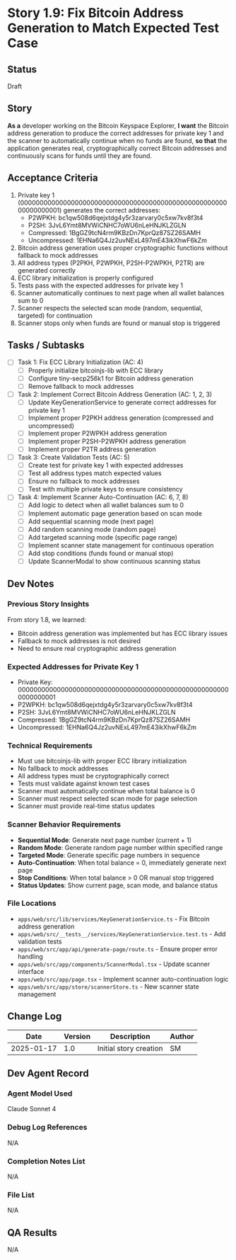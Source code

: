 # Story 1.9: Fix Bitcoin Address Generation to Match Expected Test Case

## Status
Draft

## Story
**As a** developer working on the Bitcoin Keyspace Explorer,
**I want** the Bitcoin address generation to produce the correct addresses for private key 1 and the scanner to automatically continue when no funds are found,
**so that** the application generates real, cryptographically correct Bitcoin addresses and continuously scans for funds until they are found.

## Acceptance Criteria
1. Private key 1 (0000000000000000000000000000000000000000000000000000000000000001) generates the correct addresses:
   - P2WPKH: bc1qw508d6qejxtdg4y5r3zarvary0c5xw7kv8f3t4
   - P2SH: 3JvL6Ymt8MVWiCNHC7oWU6nLeHNJKLZGLN
   - Compressed: 1BgGZ9tcN4rm9KBzDn7KprQz87SZ26SAMH
   - Uncompressed: 1EHNa6Q4Jz2uvNExL497mE43ikXhwF6kZm
2. Bitcoin address generation uses proper cryptographic functions without fallback to mock addresses
3. All address types (P2PKH, P2WPKH, P2SH-P2WPKH, P2TR) are generated correctly
4. ECC library initialization is properly configured
5. Tests pass with the expected addresses for private key 1
6. Scanner automatically continues to next page when all wallet balances sum to 0
7. Scanner respects the selected scan mode (random, sequential, targeted) for continuation
8. Scanner stops only when funds are found or manual stop is triggered

## Tasks / Subtasks
- [ ] Task 1: Fix ECC Library Initialization (AC: 4)
  - [ ] Properly initialize bitcoinjs-lib with ECC library
  - [ ] Configure tiny-secp256k1 for Bitcoin address generation
  - [ ] Remove fallback to mock addresses
- [ ] Task 2: Implement Correct Bitcoin Address Generation (AC: 1, 2, 3)
  - [ ] Update KeyGenerationService to generate correct addresses for private key 1
  - [ ] Implement proper P2PKH address generation (compressed and uncompressed)
  - [ ] Implement proper P2WPKH address generation
  - [ ] Implement proper P2SH-P2WPKH address generation
  - [ ] Implement proper P2TR address generation
- [ ] Task 3: Create Validation Tests (AC: 5)
  - [ ] Create test for private key 1 with expected addresses
  - [ ] Test all address types match expected values
  - [ ] Ensure no fallback to mock addresses
  - [ ] Test with multiple private keys to ensure consistency
- [ ] Task 4: Implement Scanner Auto-Continuation (AC: 6, 7, 8)
  - [ ] Add logic to detect when all wallet balances sum to 0
  - [ ] Implement automatic page generation based on scan mode
  - [ ] Add sequential scanning mode (next page)
  - [ ] Add random scanning mode (random page)
  - [ ] Add targeted scanning mode (specific page range)
  - [ ] Implement scanner state management for continuous operation
  - [ ] Add stop conditions (funds found or manual stop)
  - [ ] Update ScannerModal to show continuous scanning status

## Dev Notes

### Previous Story Insights
From story 1.8, we learned:
- Bitcoin address generation was implemented but has ECC library issues
- Fallback to mock addresses is not desired
- Need to ensure real cryptographic address generation

### Expected Addresses for Private Key 1
- Private Key: 0000000000000000000000000000000000000000000000000000000000000001
- P2WPKH: bc1qw508d6qejxtdg4y5r3zarvary0c5xw7kv8f3t4
- P2SH: 3JvL6Ymt8MVWiCNHC7oWU6nLeHNJKLZGLN
- Compressed: 1BgGZ9tcN4rm9KBzDn7KprQz87SZ26SAMH
- Uncompressed: 1EHNa6Q4Jz2uvNExL497mE43ikXhwF6kZm

### Technical Requirements
- Must use bitcoinjs-lib with proper ECC library initialization
- No fallback to mock addresses
- All address types must be cryptographically correct
- Tests must validate against known test cases
- Scanner must automatically continue when total balance is 0
- Scanner must respect selected scan mode for page selection
- Scanner must provide real-time status updates

### Scanner Behavior Requirements
- **Sequential Mode**: Generate next page number (current + 1)
- **Random Mode**: Generate random page number within specified range
- **Targeted Mode**: Generate specific page numbers in sequence
- **Auto-Continuation**: When total balance = 0, immediately generate next page
- **Stop Conditions**: When total balance > 0 OR manual stop triggered
- **Status Updates**: Show current page, scan mode, and balance status

### File Locations
- `apps/web/src/lib/services/KeyGenerationService.ts` - Fix Bitcoin address generation
- `apps/web/src/__tests__/services/KeyGenerationService.test.ts` - Add validation tests
- `apps/web/src/app/api/generate-page/route.ts` - Ensure proper error handling
- `apps/web/src/app/components/ScannerModal.tsx` - Update scanner interface
- `apps/web/src/app/page.tsx` - Implement scanner auto-continuation logic
- `apps/web/src/app/store/scannerStore.ts` - New scanner state management

## Change Log
| Date | Version | Description | Author |
|------|---------|-------------|--------|
| 2025-01-17 | 1.0 | Initial story creation | SM |

## Dev Agent Record

### Agent Model Used
Claude Sonnet 4

### Debug Log References
N/A

### Completion Notes List
N/A

### File List
N/A

## QA Results
N/A 